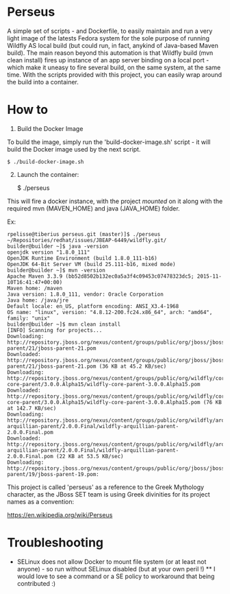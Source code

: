 Perseus
====

A simple set of scripts - and Dockerfile, to easily maintain and run a very light image of the latests Fedora system for the sole purpose of running Wildfly AS local build (but could run, in fact, anykind of Java-based Maven build). The main reason beyond this automation is that Wildfly build (mvn clean install) fires up instance of an app server binding on a local port - which make it uneasy to fire several build, on the same system, at the same time. With the scripts provided with this project, you can easily wrap around the build into a container.

How to
====

1) Build the Docker Image

To build the image, simply run the 'build-docker-image.sh' script - it will build the Docker image
used by the next script.

    $ ./build-docker-image.sh

2) Launch the container:

    $ ./perseus <path-to-project-repo>


This will fire a docker instance, with the project *mounted* on it along with the required mvn (MAVEN_HOME) and java (JAVA_HOME) folder.

Ex:

    rpelisse@tiberius perseus.git (master)]$ ./perseus ~/Repositories/redhat/issues/JBEAP-6449/wildfly.git/
    builder@builder ~]$ java -version
    openjdk version "1.8.0_111"
    OpenJDK Runtime Environment (build 1.8.0_111-b16)
    OpenJDK 64-Bit Server VM (build 25.111-b16, mixed mode)
    builder@builder ~]$ mvn -version
    Apache Maven 3.3.9 (bb52d8502b132ec0a5a3f4c09453c07478323dc5; 2015-11-10T16:41:47+00:00)
    Maven home: /maven
    Java version: 1.8.0_111, vendor: Oracle Corporation
    Java home: /java/jre
    Default locale: en_US, platform encoding: ANSI_X3.4-1968
    OS name: "linux", version: "4.8.12-200.fc24.x86_64", arch: "amd64", family: "unix"
    builder@builder ~]$ mvn clean install
    [INFO] Scanning for projects...
    Downloading: http://repository.jboss.org/nexus/content/groups/public/org/jboss/jboss-parent/21/jboss-parent-21.pom
    Downloaded: http://repository.jboss.org/nexus/content/groups/public/org/jboss/jboss-parent/21/jboss-parent-21.pom (36 KB at 45.2 KB/sec)
    Downloading: http://repository.jboss.org/nexus/content/groups/public/org/wildfly/core/wildfly-core-parent/3.0.0.Alpha15/wildfly-core-parent-3.0.0.Alpha15.pom
    Downloaded: http://repository.jboss.org/nexus/content/groups/public/org/wildfly/core/wildfly-core-parent/3.0.0.Alpha15/wildfly-core-parent-3.0.0.Alpha15.pom (76 KB at 142.7 KB/sec)
    Downloading: http://repository.jboss.org/nexus/content/groups/public/org/wildfly/arquillian/wildfly-arquillian-parent/2.0.0.Final/wildfly-arquillian-parent-2.0.0.Final.pom
    Downloaded: http://repository.jboss.org/nexus/content/groups/public/org/wildfly/arquillian/wildfly-arquillian-parent/2.0.0.Final/wildfly-arquillian-parent-2.0.0.Final.pom (22 KB at 53.5 KB/sec)
    Downloading: http://repository.jboss.org/nexus/content/groups/public/org/jboss/jboss-parent/19/jboss-parent-19.pom:


This project is called 'perseus' as a reference to the Greek Mythology character, as the JBoss SET team is using Greek divinities for its project names as a convention:

https://en.wikipedia.org/wiki/Perseus

Troubleshooting
====

* SELinux does not allow Docker to mount file system (or at least not anyone) - so run without SELinux disabled (but at your own peril !)
** I would love to see a command or a SE policy to workaround that being contributed :)
